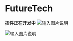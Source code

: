 # FutureTech
 **插件正在开发中** 
![输入图片说明](https://s1.328888.xyz/2022/04/06/LEjLd.png)

![输入图片说明](https://s1.328888.xyz/2022/04/06/LEvCQ.png)